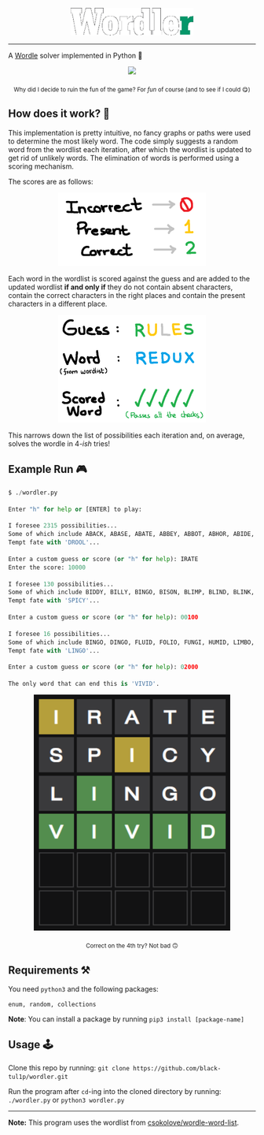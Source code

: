 <p align="center"> <img src="https://github.com/black-tul1p/wordler/blob/main/Images/logo.png" width="250" /> </p> <hr>

A [Wordle](https://www.nytimes.com/games/wordle/index.html) solver implemented in Python 🐍

<div align="center">
	<img src="https://upload.wikimedia.org/wikipedia/commons/thumb/e/ec/Wordle_196_example.svg/1200px-Wordle_196_example.svg.png" width="500" />
	<p align="center">
		<sub>
			Why did I decide to ruin the fun of the game? For <i>fun</i> of course (and to see if I could 😋)
		</sub>
	</p>
</div>

## How does it work? 🤔

This implementation is pretty intuitive, no fancy graphs or paths were used to determine the most likely word. The code simply suggests a random word from the wordlist each iteration, after which the wordlist is updated to get rid of unlikely words. The elimination of words is performed using a scoring mechanism. 

The scores are as follows:
<p align="center"> <img src="https://github.com/black-tul1p/wordler/blob/main/Images/Explanation_1.png" width="300" /> </p>

Each word in the wordlist is scored against the guess and are added to the updated wordlist **if and only if** they do not contain absent characters, contain the correct characters in the right places and contain the present characters in a different place.

<p align="center"> <img src="https://github.com/black-tul1p/wordler/blob/main/Images/Explanation_2.png" width="300" /> </p>

This narrows down the list of possibilities each iteration and, on average, solves the wordle in 4<i>-ish</i> tries! 

## Example Run 🎮
```python
$ ./wordler.py

Enter "h" for help or [ENTER] to play:

I foresee 2315 possibilities...
Some of which include ABACK, ABASE, ABATE, ABBEY, ABBOT, ABHOR, ABIDE, ABLED, ABODE, ABORT, ABOUT, ABOVE, ABUSE, ABYSS, ACORN, ACRID, ACTOR, ACUTE, ADAGE, ADAPT, ADEPT, ADMIN, ADMIT, ADOBE.
Tempt fate with 'DROOL'...

Enter a custom guess or score (or "h" for help): IRATE
Enter the score: 10000

I foresee 130 possibilities...
Some of which include BIDDY, BILLY, BINGO, BISON, BLIMP, BLIND, BLINK, BLISS, BUILD, CHICK, CHILD, CHILI, CHILL, CINCH, CIVIC, CIVIL, CLICK, CLIFF, CLIMB, CLING, CLINK, COMIC, CONIC, CUBIC.
Tempt fate with 'SPICY'...

Enter a custom guess or score (or "h" for help): 00100

I foresee 16 possibilities...
Some of which include BINGO, DINGO, FLUID, FOLIO, FUNGI, HUMID, LIMBO, LINGO, LIVID, LOGIN, MINIM, OVOID, UNDID, VIGIL, VIVID, WIDOW.
Tempt fate with 'LINGO'...

Enter a custom guess or score (or "h" for help): 02000

The only word that can end this is 'VIVID'.
```
<div align="center">
	<img src="https://github.com/black-tul1p/wordler/blob/main/Images/solve.png" width="400" />
	<p align="center">
		<sub>
			Correct on the 4th try? Not bad 🙃
		</sub>
	</p>
</div>

## Requirements ⚒️
You need `python3` and the following packages:
```
enum, random, collections
```

**Note**: You can install a package by running `pip3 install [package-name]`

## Usage 🕹️
Clone this repo by running: `git clone https://github.com/black-tul1p/wordler.git`

Run the program after `cd`-ing into the cloned directory by running: `./wordler.py` or `python3 wordler.py`

<hr>
<b>Note:</b> This program uses the wordlist from <a href="https://github.com/csokolove/wordle-word-list/blob/main/wordlist.csv">csokolove/wordle-word-list</a>.
